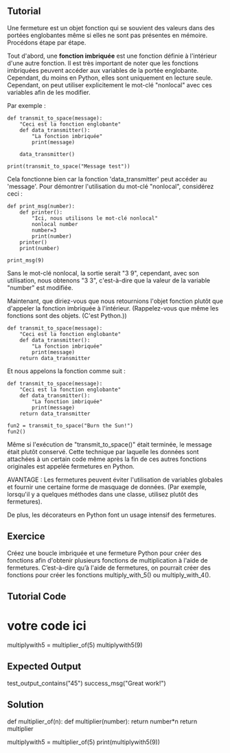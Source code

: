 Tutorial
--------

Une fermeture est un objet fonction qui se souvient des valeurs dans des portées englobantes même si elles ne sont pas présentes en mémoire. Procédons étape par étape.

Tout d'abord, une **fonction imbriquée** est une fonction définie à l'intérieur d'une autre fonction. Il est très important de noter que les fonctions imbriquées peuvent accéder aux variables de la portée englobante. Cependant, du moins en Python, elles sont uniquement en lecture seule. Cependant, on peut utiliser explicitement le mot-clé "nonlocal" avec ces variables afin de les modifier.

Par exemple :

    def transmit_to_space(message):
        "Ceci est la fonction englobante"
        def data_transmitter():
            "La fonction imbriquée"
            print(message)
    
        data_transmitter()
    
    print(transmit_to_space("Message test"))

Cela fonctionne bien car la fonction 'data_transmitter' peut accéder au 'message'. Pour démontrer l'utilisation du mot-clé "nonlocal", considérez ceci :

    def print_msg(number):
        def printer():
            "Ici, nous utilisons le mot-clé nonlocal"
            nonlocal number
            number=3
            print(number)
        printer()
        print(number)
    
    print_msg(9)

Sans le mot-clé nonlocal, la sortie serait "3 9", cependant, avec son utilisation, nous obtenons "3 3", c'est-à-dire que la valeur de la variable "number" est modifiée.

Maintenant, que diriez-vous que nous retournions l'objet fonction plutôt que d'appeler la fonction imbriquée à l'intérieur. (Rappelez-vous que même les fonctions sont des objets. (C'est Python.))

    def transmit_to_space(message):
        "Ceci est la fonction englobante"
        def data_transmitter():
            "La fonction imbriquée"
            print(message)
        return data_transmitter

Et nous appelons la fonction comme suit :

    def transmit_to_space(message):
        "Ceci est la fonction englobante"
        def data_transmitter():
            "La fonction imbriquée"
            print(message)
        return data_transmitter
        
    fun2 = transmit_to_space("Burn the Sun!")
    fun2()

Même si l'exécution de "transmit_to_space()" était terminée, le message était plutôt conservé. Cette technique par laquelle les données sont attachées à un certain code même après la fin de ces autres fonctions originales est appelée fermetures en Python.

AVANTAGE : Les fermetures peuvent éviter l'utilisation de variables globales et fournir une certaine forme de masquage de données. (Par exemple, lorsqu'il y a quelques méthodes dans une classe, utilisez plutôt des fermetures).

De plus, les décorateurs en Python font un usage intensif des fermetures.

Exercice
--------

Créez une boucle imbriquée et une fermeture Python pour créer des fonctions afin d'obtenir plusieurs fonctions de multiplication à l'aide de fermetures. C’est-à-dire qu’à l'aide de fermetures, on pourrait créer des fonctions pour créer les fonctions multiply_with_5() ou multiply_with_4().

Tutorial Code
-------------

# votre code ici

multiplywith5 = multiplier_of(5)
multiplywith5(9)

Expected Output
---------------

test_output_contains("45")
success_msg("Great work!")

Solution
--------

def multiplier_of(n):
    def multiplier(number):
        return number*n
    return multiplier

multiplywith5 = multiplier_of(5)
print(multiplywith5(9))